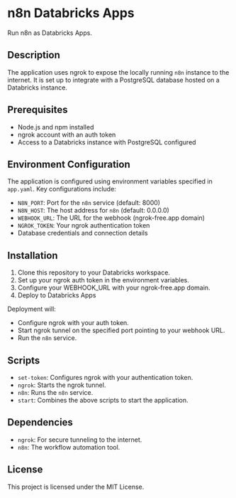 # n8n Databricks Apps

Run n8n as Databricks Apps.

## Description

The application uses ngrok to expose the locally running `n8n` instance to the internet. It is set up to integrate with a PostgreSQL database hosted on a Databricks instance.

## Prerequisites

- Node.js and npm installed
- ngrok account with an auth token
- Access to a Databricks instance with PostgreSQL configured

## Environment Configuration

The application is configured using environment variables specified in `app.yaml`. Key configurations include:

- `N8N_PORT`: Port for the `n8n` service (default: 8000)
- `N8N_HOST`: The host address for `n8n` (default: 0.0.0.0)
- `WEBHOOK_URL`: The URL for the webhook (ngrok-free.app domain)
- `NGROK_TOKEN`: Your ngrok authentication token
- Database credentials and connection details

## Installation

1. Clone this repository to your Databricks workspace.
2. Set up your ngrok auth token in the environment variables.
3. Configure your WEBHOOK_URL with your ngrok-free.app domain.
4. Deploy to Databricks Apps

Deployment will:
- Configure ngrok with your auth token.
- Start ngrok tunnel on the specified port pointing to your webhook URL.
- Run the `n8n` service.

## Scripts

- `set-token`: Configures ngrok with your authentication token.
- `ngrok`: Starts the ngrok tunnel.
- `n8n`: Runs the `n8n` service.
- `start`: Combines the above scripts to start the application.

## Dependencies

- `ngrok`: For secure tunneling to the internet.
- `n8n`: The workflow automation tool.

## License

This project is licensed under the MIT License.

